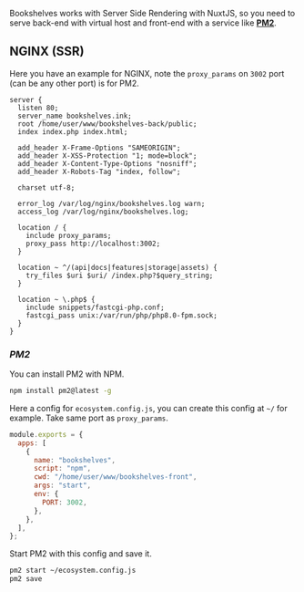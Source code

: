 Bookshelves works with Server Side Rendering with NuxtJS, so you need to serve back-end with virtual host and front-end with a service like [**PM2**](https://pm2.keymetrics.io/).

## **NGINX (SSR)**

Here you have an example for NGINX, note the `proxy_params` on `3002` port (can be any other port) is for PM2.

```nginx
server {
  listen 80;
  server_name bookshelves.ink;
  root /home/user/www/bookshelves-back/public;
  index index.php index.html;

  add_header X-Frame-Options "SAMEORIGIN";
  add_header X-XSS-Protection "1; mode=block";
  add_header X-Content-Type-Options "nosniff";
  add_header X-Robots-Tag "index, follow";

  charset utf-8;

  error_log /var/log/nginx/bookshelves.log warn;
  access_log /var/log/nginx/bookshelves.log;

  location / {
    include proxy_params;
    proxy_pass http://localhost:3002;
  }

  location ~ ^/(api|docs|features|storage|assets) {
    try_files $uri $uri/ /index.php?$query_string;
  }

  location ~ \.php$ {
    include snippets/fastcgi-php.conf;
    fastcgi_pass unix:/var/run/php/php8.0-fpm.sock;
  }
}
```

### *PM2*

You can install PM2 with NPM.

```bash
npm install pm2@latest -g
```

Here a config for `ecosystem.config.js`, you can create this config at `~/` for example. Take same port as `proxy_params`.

```js
module.exports = {
  apps: [
    {
      name: "bookshelves",
      script: "npm",
      cwd: "/home/user/www/bookshelves-front",
      args: "start",
      env: {
        PORT: 3002,
      },
    },
  ],
};
```

Start PM2 with this config and save it.

```bash
pm2 start ~/ecosystem.config.js
pm2 save
```

